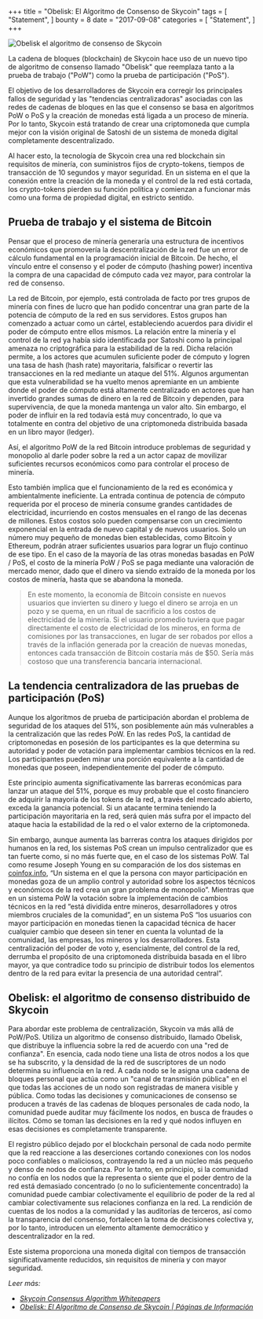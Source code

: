 +++
title = "Obelisk: El Algoritmo de Consenso de Skycoin"
tags = [
    "Statement",
]
bounty = 8
date = "2017-09-08"
categories = [
    "Statement",
]
+++

![Obelisk el algoritmo de consenso de Skycoin](/img/obelisk-the-skycoin-consensus-algorithm.png)

La cadena de bloques (blockchain) de Skycoin hace uso de un nuevo tipo de
algoritmo de consenso llamado "Obelisk" que reemplaza tanto a la prueba de
trabajo ("PoW") como la prueba de participación ("PoS").

El objetivo de los desarrolladores de Skycoin era corregir los principales
fallos de seguridad y las "tendencias centralizadoras" asociadas con las
redes de cadenas de bloques en las que el consenso se basa en algoritmos
PoW o PoS y la creación de monedas está ligada a un proceso de minería. Por
lo tanto, Skycoin está tratando de crear una criptomoneda que cumpla mejor
con la visión original de Satoshi de un sistema de moneda digital
completamente descentralizado.

Al hacer esto, la tecnología de Skycoin crea una red blockchain sin
requisitos de minería, con suministros fijos de crypto-tokens, tiempos de
transacción de 10 segundos y mayor seguridad. En un sistema en el que la
conexión entre la creación de la moneda y el control de la red está cortada,
los crypto-tokens pierden su función política y comienzan a funcionar más como
una forma de propiedad digital, en estricto sentido.

## Prueba de trabajo y el sistema de Bitcoin

Pensar que el proceso de minería generaría una estructura de incentivos
económicos que promovería la descentralización de la red fue un error de
cálculo fundamental en la programación inicial de Bitcoin. De hecho, el
vínculo entre el consenso y el poder de cómputo (hashing power) incentiva la
compra de una capacidad de cómputo cada vez mayor, para controlar la red de
consenso.

La red de Bitcoin, por ejemplo, está controlada de facto por tres grupos de
minería con fines de lucro que han podido concentrar una gran parte de la
potencia de cómputo de la red en sus servidores. Estos grupos han comenzado a
actuar como un cártel, estableciendo acuerdos para dividir el poder de cómputo
entre ellos mismos. La relación entre la minería y el control de la red ya
había sido identificada por Satoshi como la principal amenaza no criptográfica
para la estabilidad de la red. Dicha relación permite, a los actores que
acumulen suficiente poder de cómputo y logren una tasa de hash (hash rate)
mayoritaria, falsificar o revertir las transacciones en la red mediante un
ataque del 51%. Algunos argumentan que esta vulnerabilidad se ha vuelto menos
apremiante en un ambiente donde el poder de cómputo está altamente centralizado
en actores que han invertido grandes sumas de dinero en la red de Bitcoin y
dependen, para supervivencia, de que la moneda mantenga un valor alto. Sin
embargo, el poder de influir en la red todavía está muy concentrado, lo que
va totalmente en contra del objetivo de una criptomoneda distribuida basada en
un libro mayor (ledger).

Así, el algoritmo PoW de la red Bitcoin introduce problemas de seguridad y
monopolio al darle poder sobre la red a un actor capaz de movilizar
suficientes recursos económicos como para controlar el proceso de minería.

Esto también implica que el funcionamiento de la red es económica y
ambientalmente ineficiente. La entrada continua de potencia de cómputo
requerida por el proceso de minería consume grandes cantidades de electricidad,
incurriendo en costos mensuales en el rango de las decenas de millones. Estos
costos solo pueden compensarse con un crecimiento exponencial en la entrada de
nuevo capital y de nuevos usuarios. Solo un número muy pequeño de monedas bien
establecidas, como Bitcoin y Ethereum, podrán atraer suficientes usuarios para
lograr un flujo continuo de ese tipo. En el caso de la mayoría de las otras
monedas basadas en PoW / PoS, el costo de la minería PoW / PoS se paga mediante
una valoración de mercado menor, dado que el dinero va siendo extraído de la
moneda por los costos de minería, hasta que se abandona la moneda.

>En este momento, la economía de Bitcoin consiste en nuevos usuarios que
invierten su dinero y luego el dinero se arroja en un pozo y se quema, en un
ritual de sacrificio a los costos de electricidad de la minería. Si el usuario
promedio tuviera que pagar directamente el costo de electricidad de los
mineros, en forma de comisiones por las transacciones, en lugar de ser robados
por ellos a través de la inflación generada por la creación de nuevas monedas,
entonces cada transacción de Bitcoin costaría más de $50. Sería más costoso que
una transferencia bancaria internacional.

## La tendencia centralizadora de las pruebas de participación (PoS)

Aunque los algoritmos de prueba de participación abordan el problema de
seguridad de los ataques del 51%, son posiblemente aún más vulnerables a la
centralización que las redes PoW. En las redes PoS, la cantidad de
criptomonedas en posesión de los participantes es la que determina su autoridad
y poder de votación para implementar cambios técnicos en la red. Los
participantes pueden minar una porción equivalente a la cantidad de monedas que
poseen, independientemente del poder de cómputo.

Este principio aumenta significativamente las barreras económicas para lanzar
un ataque del 51%, porque es muy probable que el costo financiero de adquirir
la mayoría de los tokens de la red, a través del mercado abierto, exceda la
ganancia potencial. Si un atacante termina teniendo la participación
mayoritaria en la red, será quien más sufra por el impacto del ataque hacia la
estabilidad de la red o el valor externo de la criptomoneda.

Sin embargo, aunque aumenta las barreras contra los ataques dirigidos por
humanos en la red, los sistemas PoS crean un impulso centralizador que es tan
fuerte como, si no más fuerte que, en el caso de los sistemas PoW. Tal como
resume Joseph Young en su comparación de los dos sistemas en
[coinfox.info](http://www.coinfox.info/), “Un sistema en el que la persona
con mayor participación en monedas goza de un amplio control y autoridad sobre
los aspectos técnicos y económicos de la red crea un gran problema de
monopolio”. Mientras que en un sistema PoW la votación sobre la implementación
de cambios técnicos en la red “está dividida entre mineros, desarrolladores y
otros miembros cruciales de la comunidad”, en un sistema PoS “los usuarios con
mayor participación en monedas tienen la capacidad técnica de hacer cualquier
cambio que deseen sin tener en cuenta la voluntad de la comunidad, las empresas,
los mineros y los desarrolladores. Esta centralización del poder de voto y,
esencialmente, del control de la red, derrumba el propósito de una criptomoneda
distribuida basada en el libro mayor, ya que contradice todo su principio de
distribuir todos los elementos dentro de la red para evitar la presencia de
una autoridad central”.

## Obelisk: el algoritmo de consenso distribuido de Skycoin

Para abordar este problema de centralización, Skycoin va más allá de
PoW/PoS. Utiliza un algoritmo de consenso distribuido, llamado Obelisk, que
distribuye la influencia sobre la red de acuerdo con una "red de confianza".
En esencia, cada nodo tiene una lista de otros nodos a los que se ha
subscrito, y la densidad de la red de suscriptores de un nodo determina su
influencia en la red. A cada nodo se le asigna una cadena de bloques personal
que actúa como un "canal de transmisión pública" en el que todas las acciones
de un nodo son registradas de manera visible y pública. Como todas las
decisiones y comunicaciones de consenso se producen a través de las cadenas
de bloques personales de cada nodo, la comunidad puede auditar muy fácilmente
los nodos, en busca de fraudes o ilícitos. Cómo se toman las decisiones en
la red y qué nodos influyen en esas decisiones es completamente transparente.

El registro público dejado por el blockchain personal de cada nodo permite
que la red reaccione a las deserciones cortando conexiones con los nodos poco
confiables o maliciosos, contrayendo la red a un núcleo más pequeño y denso
de nodos de confianza. Por lo tanto, en principio, si la comunidad no confía
en los nodos que la representa o siente que el poder dentro de la red está
demasiado concentrado (o no lo suficientemente concentrado) la comunidad puede
cambiar colectivamente el equilibrio de poder de la red al cambiar
colectivamente sus relaciones confianza en la red. La rendición de cuentas de
los nodos a la comunidad y las auditorías de terceros, así como la
transparencia del consenso, fortalecen la toma de decisiones colectiva y, por
lo tanto, introducen un elemento altamente democrático y descentralizador en
la red.

Este sistema proporciona una moneda digital con tiempos de transacción
significativamente reducidos, sin requisitos de minería y con mayor seguridad.

*Leer más:*

* *[Skycoin Consensus Algorithm Whitepapers](https://www.skycoin.net/whitepapers)*
* *[Obelisk: El Algoritmo de Consenso de Skycoin | Páginas de Información](/overview/obelisk-skycoin-consensus-algorithm-information-pages/)*
